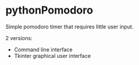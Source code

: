 # pythonPomodoro

Simple pomodoro timer that requires little user input.

2 versions:
- Command line interface
- Tkinter graphical user interface
